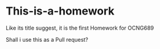 # This-is-a-homework
Like its title suggest, it is the first Homework for OCNG689

Shall i use this as a Pull request?
